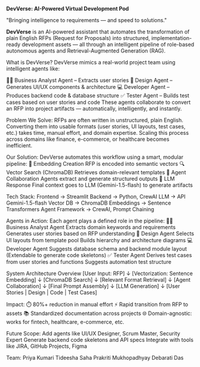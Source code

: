 **DevVerse: AI-Powered Virtual Development Pod**

  "Bringing intelligence to requirements — and speed to solutions."
  
  **DevVerse** is an AI-powered assistant that automates the transformation of plain English RFPs (Request for Proposals) into structured, implementation-ready development assets — all through an intelligent pipeline of role-based autonomous agents and Retrieval-Augmented Generation (RAG).


What is DevVerse?
  DevVerse mimics a real-world project team using intelligent agents like:
  
  🧑‍💼 Business Analyst Agent – Extracts user stories
  🎨 Design Agent – Generates UI/UX components & architecture
  💻 Developer Agent – Produces backend code & database structure
  ✅ Tester Agent – Builds test cases based on user stories and code
  These agents collaborate to convert an RFP into project artifacts — automatically, intelligently, and instantly.

Problem We Solve:
  RFPs are often written in unstructured, plain English.
  Converting them into usable formats (user stories, UI layouts, test cases, etc.) takes time, manual effort, and domain expertise.
  Scaling this process across domains like finance, e-commerce, or healthcare becomes inefficient.

Our Solution:
  DevVerse automates this workflow using a smart, modular pipeline:
  🧠 Embedding                     Creation	RFP is encoded into semantic vectors
  🔍 Vector Search (ChromaDB)	      Retrieves domain-relevant templates
  🧩 Agent Collaboration	          Agents extract and generate structured outputs
  🧾 LLM Response	                  Final context goes to LLM (Gemini-1.5-flash) to generate artifacts

Tech Stack:
  Frontend	-> Streamlit
  Backend	  -> Python, CrewAI
  LLM       -> API	Gemini-1.5-flash
  Vector DB	 -> ChromaDB
  Embeddings -> Sentence Transformers
  Agent Framework	-> CrewAI, Prompt Chaining

Agents in Action:
  Each agent plays a defined role in the pipeline:
  🧑‍💼 Business Analyst Agent
  Extracts domain keywords and requirements
  Generates user stories based on RFP understanding
  🎨 Design Agent
  Selects UI layouts from template pool
  Builds hierarchy and architecture diagrams
  💻 Developer Agent
  Suggests database schema and backend module layout
  (Extendable to generate code skeletons)
  ✅ Tester Agent
  Derives test cases from user stories and functions
  Suggests automation test structure

System Architecture Overview
  [User Input: RFP]
        ↓
  [Vectorization: Sentence Embedding]
        ↓
  [ChromaDB Search]
        ↓
  [Relevant Format Retrieval]
        ↓
  [Agent Collaboration]
        ↓
  [Final Prompt Assembly]
        ↓
  [LLM Generation]
        ↓
  [User Stories | Design | Code | Test Cases]

Impact:
  ⏱️ 80%+ reduction in manual effort
  ⚡ Rapid transition from RFP to assets
  📚 Standardized documentation across projects
  🌐 Domain-agnostic: works for fintech, healthcare, e-commerce, etc.

Future Scope:
  Add agents like UI/UX Designer, Scrum Master, Security Expert
  Generate backend code skeletons and API specs
  Integrate with tools like JIRA, GitHub Projects, Figma

Team:
  Priya Kumari
  Tideesha Saha
  Prakriti Mukhopadhyay
  Debarati Das
